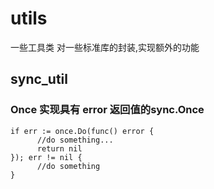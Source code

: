 # utils
一些工具类
对一些标准库的封装,实现额外的功能

## sync_util
### Once 实现具有 error 返回值的sync.Once
```golang
if err := once.Do(func() error {
      //do something...
      return nil
}); err != nil {
      //do something
}
```
